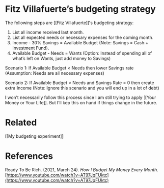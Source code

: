 # Fitz Villafuerte’s budgeting strategy

The following steps are [[Fitz Villafuerte]]'s budgeting strategy:

1. List all income received last month.
2. List all expected needs or necessary expenses for the coming month.
3. Income - 30% Savings = Available Budget (Note: Savings = Cash + Investment Fund).
4. Available Budget - Needs = Wants (Option: Instead of spending all of what’s left on Wants, just add money to Savings)

Scenario 1: If Available Budget < Needs then lower Savings rate (Assumption: Needs are all necessary expenses)

Scenario 2: If Available Budget < Needs and Savings Rate = 0 then create extra Income (Note: Ignore this scenario and you will end up in a lot of debt)

I won’t necessarily follow this process since I am still trying to apply [[Your Money or Your Life]]. But I'll kep this on hand if things change in the future.

# Related

[[My budgeting experiment]]

# References

Ready To Be Rich. (2021, March 24). *How I Budget My Money Every Month*. [https://www.youtube.com/watch?v=AT97JqFUktc](https://www.youtube.com/watch?v=AT97JqFUktc)

